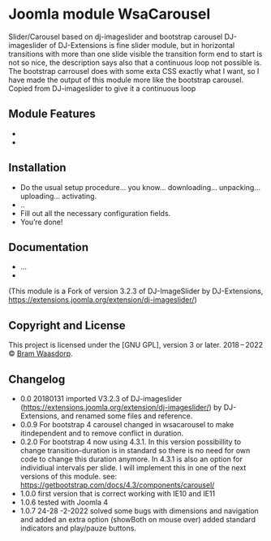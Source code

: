 # Joomla module WsaCarousel
Slider/Carousel based on  dj-imageslider and bootstrap carousel
DJ-imageslider of DJ-Extensions is fine slider module, but in horizontal transitions with more than one slide visible the transition form end to start is not so nice, the description says also that a continuous loop not possible is. The bootstrap carrousel does with some exta CSS exactly what I  want, so I have made the output of this module more like the bootstrap carousel.
Copied from DJ-imageslider to give it a continuous loop

## Module Features

* 
*

## Installation
* Do the usual setup procedure… you know… downloading… unpacking… uploading… activating. 
* ..
* Fill out all the necessary configuration fields.
* You’re done!

## Documentation
* ...
*

(This module is a Fork of version 3.2.3 of DJ-ImageSlider by DJ-Extensions,
https://extensions.joomla.org/extension/dj-imageslider/)

## Copyright and License

This project is licensed under the [GNU GPL], version 3 or later.
2018&thinsp;&ndash;&thinsp;2022 &copy; [Bram Waasdorp](http://www.waasdorpsoekhan.nl).

## Changelog

* 0.0 20180131 imported V3.2.3 of DJ-imageslider (https://extensions.joomla.org/extension/dj-imageslider/) by DJ-Extensions,
and renamed some files and reference.
* 0.0.9 For bootstrap 4 carousel changed in wsacarousel to make itindependent and to remove conflict in duration.  
* 0.2.0 For bootstrap 4 now using 4.3.1. In this version possibillity to change transition-duration is in standard so there is no need for own code to change this duration anymore. In 4.3.1 is also an option for individiual intervals per slide. I will implement this in one of the next versions of this module.
see: https://getbootstrap.com/docs/4.3/components/carousel/  
* 1.0.0 first version that is correct working with IE10 and IE11
* 1.0.6 tested with Joomla 4
* 1.0.7 24-28 -2-2022 solved some bugs with dimensions and navigation and added an extra option (showBoth on mouse over) added standard indicators and  play/pauze buttons.
